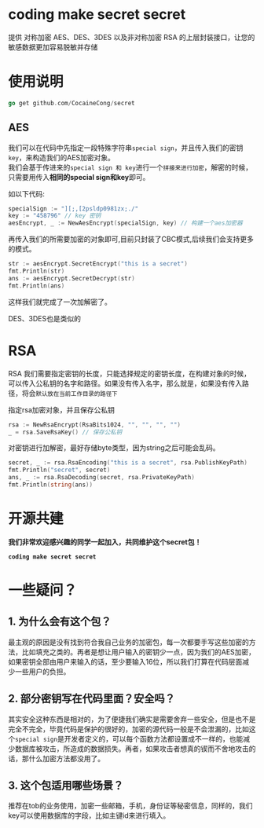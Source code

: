 # coding make secret secret
提供 对称加密 AES、DES、3DES 以及非对称加密 RSA 的上层封装接口，让您的敏感数据更加容易脱敏并存储

# 使用说明

```go
go get github.com/CocaineCong/secret
```

## AES
我们可以在代码中先指定一段特殊字符串`special sign`，并且传入我们的密钥`key`，来构造我们的AES加密对象。\
我们会基于传进来的` special sign 和 key `进行一个`拼接来进行加密`，解密的时候，只需要用传入**相同的special sign和key**即可。

如以下代码:

```go
specialSign := "][;,[2psldp0981zx;./"
key := "458796" // key 密钥
aesEncrypt, _ := NewAesEncrypt(specialSign, key) // 构建一个aes加密器
```

再传入我们的所需要加密的对象即可,目前只封装了CBC模式,后续我们会支持更多的模式。

```go
str := aesEncrypt.SecretEncrypt("this is a secret")
fmt.Println(str)
ans := aesEncrypt.SecretDecrypt(str)
fmt.Println(ans)
```

这样我们就完成了一次加解密了。

DES、3DES也是类似的

# RSA

RSA 我们需要指定密钥的长度，只能选择规定的密钥长度，在构建对象的时候，可以传入公私钥的名字和路径。如果没有传入名字，那么就是，如果没有传入路径，将会`默认放在当前工作目录的路径下`

指定rsa加密对象，并且保存公私钥

```go
rsa := NewRsaEncrypt(RsaBits1024, "", "", "", "")
_ = rsa.SaveRsaKey() // 保存公私钥
```

对密钥进行加解密，最好存储byte类型，因为string之后可能会乱码。

```go
secret, _ := rsa.RsaEncoding("this is a secret", rsa.PublishKeyPath)
fmt.Println("secret", secret)
ans, _ := rsa.RsaDecoding(secret, rsa.PrivateKeyPath)
fmt.Println(string(ans))
```

# 开源共建

**我们非常欢迎感兴趣的同学一起加入，共同维护这个secret包！**

**`coding make secret secret`**


# 一些疑问？
## 1. 为什么会有这个包？
最主观的原因是没有找到符合我自己业务的加密包，每一次都要手写这些加密的方法，比如填充之类的。再者是想让用户输入的密钥少一点，因为我们的AES加密，如果密钥全部由用户来输入的话，至少要输入16位，所以我们打算在代码层面减少一些用户的负担。

## 2. 部分密钥写在代码里面？安全吗？
其实安全这种东西是相对的，为了便捷我们确实是需要舍弃一些安全，但是也不是完全不完全，毕竟代码是保护的很好的，加密的源代码一般是不会泄漏的，比如这个`special sign`是开发者定义的，可以每个函数方法都设置成不一样的，也能减少数据库被攻击，所造成的数据损失。再者，如果攻击者想真的锲而不舍地攻击的话，那什么加密方法都没用了。

## 3. 这个包适用哪些场景？
推荐在tob的业务使用，加密一些邮箱，手机，身份证等秘密信息，同样的，我们key可以使用数据库的字段，比如主键id来进行填入。


